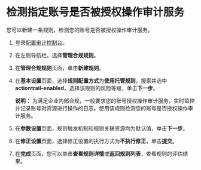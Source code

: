 # 检测指定账号是否被授权操作审计服务

您可以新建一条规则，检测您的账号是否被授权操作审计服务。

1.  登录[配置审计控制台](https://config.console.aliyun.com)。

2.  在左侧导航栏，选择**管理合规规则**。

3.  在**管理合规规则**页面，单击**新建规则**。

4.  在**基本设置**页面，选择**规则配置方式**为**使用托管规则**，搜索并选中**actiontrail-enabled**，选择该规则的风险等级，单击**下一步**。

    **说明：** 为满足企业内部合规，一般要求您的账号授权操作审计服务，实时监控并记录账号对资源进行操作的日志。使用该规则检测您的账号是否授权操作审计服务。

5.  在**参数设置**页面，规则触发机制和规则关联资源均为默认值，单击**下一步**。

6.  在**修正设置**页面，选择修正设置的执行方式为**不执行修正**，单击**提交**。

7.  在**完成**页面，您可以单击**查看规则详情**或**返回规则列表**，查看规则的评估结果。


